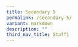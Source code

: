 ```yaml
---
title: Secondary 5
permalink: /secondary-5/
variant: markdown
description: ""
third_nav_title: Staff1
---
```

